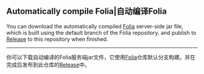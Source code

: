 ## Automatically compile Folia|自动编译Folia
You can download the automatically compiled [Folia](https://papermc.io/software/folia) server-side jar file, which is built using the default branch of the Folia repository. and publish to [Release](https://github.com/sekaom/folia_build_action/releases) to this repository when finished.  

------------

你可以下载自动编译的Folia服务端jar文件，它使用[Folia](https://papermc.io/software/folia)仓库默认分支构建。并在完成后发布到此仓库的[Release](https://github.com/sekaom/folia_build_action/releases)中。
